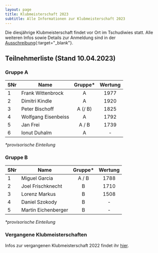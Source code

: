 ```yaml
---
layout: page
title: Klubmeisterschaft 2023
subtitle: Alle Informationen zur Klubmeisterschaft 2023
---
```


Die diesjährige Klubmeisterschaft findet vor Ort im Tschudiwies statt. Alle weiteren Infos sowie Details zur Anmeldung
sind in der [Ausschreibung](Klubmeisterschaft2023.pdf){:target="\_blank"}.

## Teilnehmerliste (Stand 10.04.2023)

### Gruppe A

| SNr | Name                | Gruppe* | Wertung |
|-----|---------------------|:-------:|:-------:|
| 1   | Frank Wittenbrock   |    A    |  1977   |
| 2   | Dimitri Kindle      |    A    |  1920   |
| 3   | Peter Bischoff      | A (/ B) |  1825   |
| 4   | Wolfgang Eisenbeiss |    A    |  1792   |
| 5   | Jan Frei            |  A / B  |  1739   |
| 6   | Ionut Duhalm        |    A    |    -    |

_*provisorische Einteilung_

### Gruppe B

| SNr | Name                | Gruppe* | Wertung |
|-----|---------------------|:-------:|:-------:|
| 1   | Miguel Garcia       |  A / B  |  1788   |
| 2   | Joel Frischknecht   |    B    |  1710   |
| 3   | Lorenz Markus       |    B    |  1508   |
| 4   | Daniel Szokody      |    B    |    -    |
| 5   | Martin Eichenberger |    B    |    -    |

_*provisorische Einteilung_

### Vergangene Klubmeisterschaften

Infos zur vergangenen Klubmeisterschaft 2022 findet ihr [hier](../2022).
